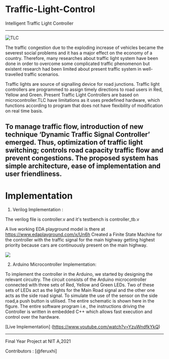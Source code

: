 # Traffic-Light-Control
Intelligent Traffic Light Controller

-----------------------

<img src="https://github.com/feruxhi/thoughts/blob/master/TLCCC%20Cropped.png"  title="TLC">

The traffic congestion due to the exploding increase of vehicles became the severest social problems and it has a major effect on the economy of a country. Therefore, many researches about traffic light system have been done in order to overcome some complicated traffic phenomenon but existent research had been limited about present traffic system in well-travelled traffic scenarios.

Traffic lights are source of signalling device for road junctions. Traffic light controllers are programmed to assign timely directions to road users in Red, Yellow and Green. Present Traffic Light Controllers are based on microcontroller.TLC have limitations as it uses predefined hardware, which functions according to program that does not have flexibility of modification on real time basis.

To manage traffic flow, introduction of new technique ‘Dynamic Traffic Signal Controller’ emerged. Thus, optimization of traffic light switching; controls road capacity traffic flow and prevent congestions. The proposed system has simple architecture, ease of implementation and user friendliness.
----------------------------------------

# Implementation

1. Verilog Implementation :

The verilog file is controller.v and it's testbench is controller_tb.v

A live working EDA playground model is there at https://www.edaplayground.com/x/Un6h
Created a Finite State Machine for the controller with the traffic signal for the main highway getting highest priority because cars are continuously present on the main highway.

<img src="https://github.com/feruxhi/Traffic-Light-Control/blob/main/waveform_TLC_II.png">

2. Arduino Microcontroller Implementation:


To implement the controller in the Arduino, we started by designing the relevant circuitry. The circuit consists of the Arduino microcontroller connected with three sets of Red, Yellow and Green LEDs. Two of these sets of LEDs act as the lights for the Main Road signal and the other one acts as the side road signal. To simulate the use of the sensor on the side road,a push button is utilised. The entire schematic is shown here in the figure.
The entire software program i.e., the instructions driving the Controller is written in embedded C++ which allows fast execution and control over the hardware.

[Live Implementation] (https://www.youtube.com/watch?v=YzuWndfkYkQ)

--------------------------------
Final Year Project at NIT A,2021

Contributors : [@feruxhi]

